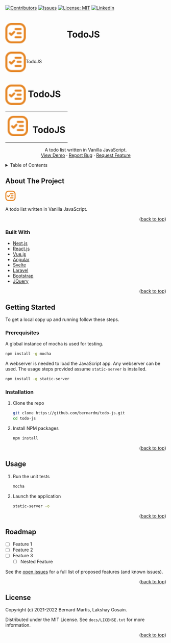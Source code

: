 <div id="top"></div>

<!-- PROJECT SHIELDS -->
[![Contributors][contributors-shield]][contributors-url]
[![Issues][issues-shield]][issues-url]
[![License: MIT][license-shield]][license-url]
[![LinkedIn][linkedin-shield]][linkedin-url]
<br />

<!-- PROJECT LOGO -->
<h1 style="align:center; display:table; width:100%; height:64px">
  <span style="vertical-align:middle; display:table-cell">
    <img src="../images/logo.png" alt="Logo" style="width:64px; height:64px">
  </span>
  <span style="vertical-align:middle; display:table-cell">
    TodoJS
  </span>
</h1>

<img align="center" src="../images/logo.png" alt="Logo" style="width:64px; height:64px">TodoJS</br>

<h1>
  <img align="center" src="../images/logo.png" alt="Logo" style="width:64px; height:64px">
  <span align="center">TodoJS</span>
</h1>

<div align="center">
  <table style="border:0"><tr>
    <td valign="center">
      <img src="../images/logo.png" alt="Logo" style="width:64px; height:64px">
    </td>
    <td valign="center">
      <h1>TodoJS</h1>
    </td>
  </tr></table>

  <p align="center">
    A todo list written in Vanilla JavaScript.<br />
    <a href="https://todoappjs.martisbvk.repl.co/">View Demo</a>
    ·
    <a href="https://github.com/bernardm/todo-js/issues">Report Bug</a>
    ·
    <a href="https://github.com/bernardm/todo-js/issues">Request Feature</a>
  </p>
</div>

<!-- TABLE OF CONTENTS -->
<details>
  <summary>Table of Contents</summary>
  <ol>
    <li>
      <a href="#about-the-project">About The Project</a>
      <ul>
        <li><a href="#built-with">Built With</a></li>
      </ul>
    </li>
    <li>
      <a href="#getting-started">Getting Started</a>
      <ul>
        <li><a href="#prerequisites">Prerequisites</a></li>
        <li><a href="#installation">Installation</a></li>
      </ul>
    </li>
    <li><a href="#usage">Usage</a></li>
    <li><a href="#roadmap">Roadmap</a></li>
    <li><a href="#license">License</a></li>
  </ol>
</details>

<!-- ABOUT THE PROJECT -->
## About The Project

[![Product Name Screen Shot][product-screenshot]](https://todoappjs.martisbvk.repl.co/)

A todo list written in Vanilla JavaScript.

<p align="right">(<a href="#top">back to top</a>)</p>


### Built With

* [Next.js](https://nextjs.org/)
* [React.js](https://reactjs.org/)
* [Vue.js](https://vuejs.org/)
* [Angular](https://angular.io/)
* [Svelte](https://svelte.dev/)
* [Laravel](https://laravel.com)
* [Bootstrap](https://getbootstrap.com)
* [JQuery](https://jquery.com)

<p align="right">(<a href="#top">back to top</a>)</p>

<!-- GETTING STARTED -->
## Getting Started

To get a local copy up and running follow these steps.

### Prerequisites

A global instance of mocha is used for testing.
  ```sh
  npm install -g mocha
  ```

A webserver is needed to load the JavaScript app. Any webserver can be used. The usage steps provided assume `static-server` is installed.
  ```sh
  npm install -g static-server
  ```

### Installation

1. Clone the repo
   ```sh
   git clone https://github.com/bernardm/todo-js.git
   cd todo-js
   ```
1. Install NPM packages
   ```sh
   npm install
   ```

<p align="right">(<a href="#top">back to top</a>)</p>

<!-- USAGE EXAMPLES -->
## Usage

1. Run the unit tests
   ```sh
   mocha
   ```
1. Launch the application
   ```sh
   static-server -o
   ```

<p align="right">(<a href="#top">back to top</a>)</p>

<!-- ROADMAP -->
## Roadmap

- [ ] Feature 1
- [ ] Feature 2
- [ ] Feature 3
    - [ ] Nested Feature

See the [open issues](https://github.com/bernardm/todo-js/issues) for a full list of proposed features (and known issues).

<p align="right">(<a href="#top">back to top</a>)</p>

<!-- LICENSE -->
## License

Copyright (c) 2021-2022 Bernard Martis, Lakshay Gosain.

Distributed under the MIT License. See `docs/LICENSE.txt` for more information.

<p align="right">(<a href="#top">back to top</a>)</p>

<!-- MARKDOWN LINKS & IMAGES -->
[contributors-shield]: https://img.shields.io/github/contributors/bernardm/todo-js.svg?style=social
[contributors-url]: https://github.com/bernardm/todo-js/graphs/contributors
[issues-shield]: https://img.shields.io/github/issues/bernardm/todo-js.svg?style=social
[issues-url]: https://github.com/bernardm/todo-js/issues
[license-shield]: https://img.shields.io/badge/License-MIT-yellow.svg?style=social
[license-url]: https://github.com/bernardm/todo-js/blob/main/docs/LICENSE.txt
[linkedin-shield]: https://img.shields.io/badge/-LinkedIn-black.svg?style=social&logo=linkedin&colorB=0077b5
[linkedin-url]: https://linkedin.com/in/bernard-martis
[product-screenshot]: ../images/logo.png

